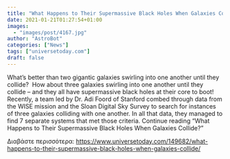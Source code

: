 ```yaml
---
title: "What Happens to Their Supermassive Black Holes When Galaxies Collide?"
date: 2021-01-21T01:27:54+01:00
images:
  - "images/post/4167.jpg"
author: "AstroBot"
categories: ["News"]
tags: ["universetoday.com"]
draft: false
---
```


What’s better than two gigantic galaxies swirling into one another until they collide?  How about three galaxies swirling into one another until they collide – and they all have supermassive black holes at their core to boot!  Recently, a team led by Dr. Adi Foord of Stanford combed through data from the WISE mission and the Sloan Digital Sky Survey to search for instances of three galaxies colliding with one another. In all that data, they managed to find 7 separate systems that met those criteria. Continue reading “What Happens to Their Supermassive Black Holes When Galaxies Collide?” 

Διαβάστε περισσότερα: https://www.universetoday.com/149682/what-happens-to-their-supermassive-black-holes-when-galaxies-collide/
